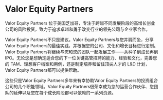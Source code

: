 # 

# Valor Equity Partners

Valor Equity Partners 位于美国芝加哥，专注于跨越不同发展阶段的高增长创业公司的风险投资，致力于追求卓越和勇于改变行业的领先公司与企业家合作。

Valor Equity Partners不只是建议。Valor Equity Partners与您并肩而坐，分享Valor Equity Partners的最佳实践，并根据您的公司、文化和增长目标进行定制。Valor Equity Partners将继续与您和您的团队一起发展工作——从种子到成长再到 IPO。无论您是想确定适合您的下一位关键高管招聘的能力、经验和文化，完善您的 TAM、理想客户档案和用例，还是制定培养和留住顶尖人才的 L&D 计划，Valor Equity Partners都可以提供帮助。

这些只是Valor Equity Partners多年来有幸协助Valor Equity Partners的投资组合公司的几个职能领域。Valor Equity Partners很荣幸成为您的运营合作伙伴、您团队的延伸以及您在每个成长阶段都可以依赖的一系列资源。

